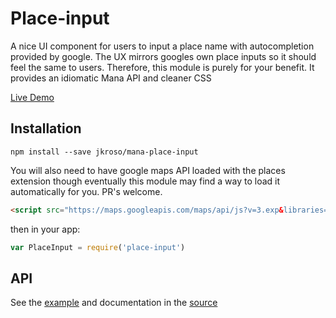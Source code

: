 # Place-input

A nice UI component for users to input a place name with autocompletion provided by google. The UX mirrors googles own place inputs so it should feel the same to users. Therefore, this module is purely for your benefit. It provides an idiomatic Mana API and cleaner CSS

[Live Demo](http://jkroso.github.io/mana-place-input)

## Installation

`npm install --save jkroso/mana-place-input`

You will also need to have google maps API loaded with the places extension though eventually this module may find a way to load it automatically for you. PR's welcome.

```html
<script src="https://maps.googleapis.com/maps/api/js?v=3.exp&libraries=places"></script>
```

then in your app:

```js
var PlaceInput = require('place-input')
```

## API

See the [example](example.html) and documentation in the [source](index.js)
